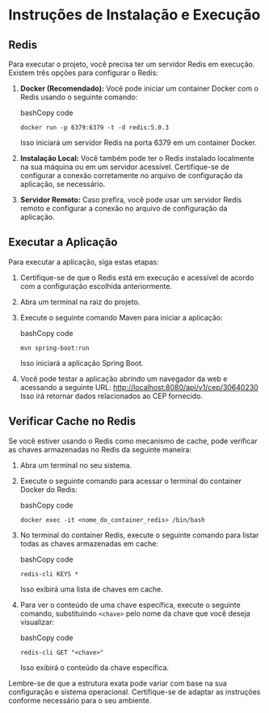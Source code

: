 Instruções de Instalação e Execução
===================================

Redis
-----

Para executar o projeto, você precisa ter um servidor Redis em execução. Existem três opções para configurar o Redis:

1.  **Docker (Recomendado):** Você pode iniciar um container Docker com o Redis usando o seguinte comando:
    
    bashCopy code
    
    `docker run -p 6379:6379 -t -d redis:5.0.3`
    
    Isso iniciará um servidor Redis na porta 6379 em um container Docker.
    
2.  **Instalação Local:** Você também pode ter o Redis instalado localmente na sua máquina ou em um servidor acessível. Certifique-se de configurar a conexão corretamente no arquivo de configuração da aplicação, se necessário.
    
3.  **Servidor Remoto:** Caso prefira, você pode usar um servidor Redis remoto e configurar a conexão no arquivo de configuração da aplicação.
    

Executar a Aplicação
--------------------

Para executar a aplicação, siga estas etapas:

1.  Certifique-se de que o Redis está em execução e acessível de acordo com a configuração escolhida anteriormente.
    
2.  Abra um terminal na raiz do projeto.
    
3.  Execute o seguinte comando Maven para iniciar a aplicação:
    
    bashCopy code
    
    `mvn spring-boot:run`
    
    Isso iniciará a aplicação Spring Boot.
    
4.  Você pode testar a aplicação abrindo um navegador da web e acessando a seguinte URL:
    [http://localhost:8080/api/v1/cep/30640230](http://localhost:8080/api/v1/cep/30640230)
    Isso irá retornar dados relacionados ao CEP fornecido.
    

Verificar Cache no Redis
------------------------

Se você estiver usando o Redis como mecanismo de cache, pode verificar as chaves armazenadas no Redis da seguinte maneira:

1.  Abra um terminal no seu sistema.
    
2.  Execute o seguinte comando para acessar o terminal do container Docker do Redis:
    
    bashCopy code
    
    `docker exec -it <nome_do_container_redis> /bin/bash`
    
3.  No terminal do container Redis, execute o seguinte comando para listar todas as chaves armazenadas em cache:
    
    bashCopy code
    
    `redis-cli KEYS *`
    
    Isso exibirá uma lista de chaves em cache.
    
4.  Para ver o conteúdo de uma chave específica, execute o seguinte comando, substituindo `<chave>` pelo nome da chave que você deseja visualizar:
    
    bashCopy code
    
    `redis-cli GET "<chave>"`
    
    Isso exibirá o conteúdo da chave específica.
    

Lembre-se de que a estrutura exata pode variar com base na sua configuração e sistema operacional. Certifique-se de adaptar as instruções conforme necessário para o seu ambiente.
